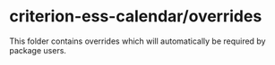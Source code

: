 # criterion-ess-calendar/overrides

This folder contains overrides which will automatically be required by package users.
